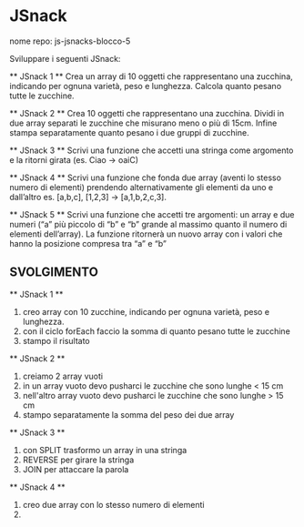 JSnack
===
nome repo: js-jsnacks-blocco-5


Sviluppare i seguenti JSnack:


** JSnack 1 ** 
Crea un array di 10 oggetti che rappresentano una zucchina, indicando per ognuna varietà, peso e lunghezza.
Calcola quanto pesano tutte le zucchine.

**  JSnack 2 ** 
Crea 10 oggetti che rappresentano una zucchina.
Dividi in due array separati le zucchine che misurano meno o più di 15cm.
Infine stampa separatamente quanto pesano i due gruppi di zucchine.

**  JSnack 3 ** 
Scrivi una funzione che accetti una stringa come argomento e la ritorni girata (es. Ciao -> oaiC)

**  JSnack 4 ** 
Scrivi una funzione che fonda due array (aventi lo stesso numero di elementi) prendendo alternativamente gli elementi da uno e dall’altro
es. [a,b,c], [1,2,3] → [a,1,b,2,c,3].

**  JSnack 5 ** 
Scrivi una funzione che accetti tre argomenti:
un array e due numeri (“a” più piccolo di “b” e “b” grande al massimo quanto il numero di elementi dell’array).
La funzione ritornerà un nuovo array con i valori che hanno la posizione compresa tra “a” e “b”


## SVOLGIMENTO
** JSnack 1 ** 
1. creo array con 10 zucchine, indicando per ognuna varietà, peso e lunghezza.
2. con il ciclo forEach faccio la somma di quanto pesano tutte le zucchine
3. stampo il risultato

** JSnack 2 ** 
1. creiamo 2 array vuoti
2. in un array vuoto devo pusharci le zucchine che sono lunghe < 15 cm
3. nell'altro array vuoto devo pusharci le zucchine che sono lunghe > 15 cm
4. stampo separatamente la somma del peso dei due array 

** JSnack 3 ** 
1. con SPLIT trasformo un array in una stringa
2. REVERSE per girare la stringa
3. JOIN per attaccare la parola

** JSnack 4 ** 
1. creo due array con lo stesso numero di elementi
2. 